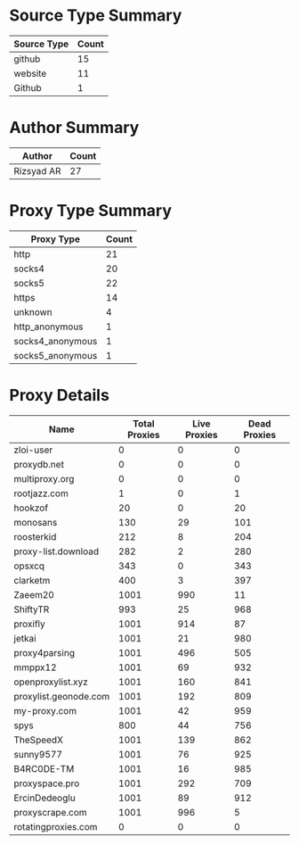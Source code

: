 # Source Type Summary

| Source Type | Count |
|-------------|-------|
| github | 15 |
| website | 11 |
| Github | 1 |


# Author Summary

| Author | Count |
|--------|-------|
| Rizsyad AR | 27 |


# Proxy Type Summary

| Proxy Type | Count |
|------------|-------|
| http | 21 |
| socks4 | 20 |
| socks5 | 22 |
| https | 14 |
| unknown | 4 |
| http_anonymous | 1 |
| socks4_anonymous | 1 |
| socks5_anonymous | 1 |


# Proxy Details

| Name | Total Proxies | Live Proxies | Dead Proxies |
|------|---------------|--------------|---------------|
| zloi-user | 0 | 0 | 0 |
| proxydb.net | 0 | 0 | 0 |
| multiproxy.org | 0 | 0 | 0 |
| rootjazz.com | 1 | 0 | 1 |
| hookzof | 20 | 0 | 20 |
| monosans | 130 | 29 | 101 |
| roosterkid | 212 | 8 | 204 |
| proxy-list.download | 282 | 2 | 280 |
| opsxcq | 343 | 0 | 343 |
| clarketm | 400 | 3 | 397 |
| Zaeem20 | 1001 | 990 | 11 |
| ShiftyTR | 993 | 25 | 968 |
| proxifly | 1001 | 914 | 87 |
| jetkai | 1001 | 21 | 980 |
| proxy4parsing | 1001 | 496 | 505 |
| mmppx12 | 1001 | 69 | 932 |
| openproxylist.xyz | 1001 | 160 | 841 |
| proxylist.geonode.com | 1001 | 192 | 809 |
| my-proxy.com | 1001 | 42 | 959 |
| spys | 800 | 44 | 756 |
| TheSpeedX | 1001 | 139 | 862 |
| sunny9577 | 1001 | 76 | 925 |
| B4RC0DE-TM | 1001 | 16 | 985 |
| proxyspace.pro | 1001 | 292 | 709 |
| ErcinDedeoglu | 1001 | 89 | 912 |
| proxyscrape.com | 1001 | 996 | 5 |
| rotatingproxies.com | 0 | 0 | 0 |
